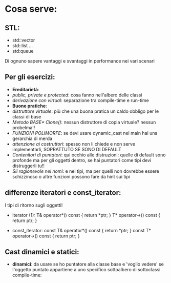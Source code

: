 # Cosa serve:

## STL:
 - std::vector
 - std::list
 ...
 - std:queue

Di ognuno sapere vantaggi e svantaggi in performance nei vari scenari

## Per gli esercizi:
 - **Ereditarietà**:
  - _public, private e protected_: cosa fanno nell'albero delle classi
  - _derivazione con virtual_: separazione tra compile-time e run-time
 - **Buone pratiche**:
  - _distruttore virtuale_: più che una buona pratica un caldo obbligo per le classi di base
  - _Metodo BASE* Clone()_: nessun distruttore di copia virtuale? nessun probelma!!
  - _FUNZIONI POLIMORFE_: se devi usare dynamic_cast nel main hai una gerarchia di merda
  - _attenzione ai costruttori_: spesso non li chiede e non serve implementarli, SOPRATTUTO SE SONO DI DEFAULT
  - _Contenitori di puntatori_: qui occhio alle distruzioni: quelle di default sono profonde ma per gli oggetti dentro, se hai puntatori come tipi devi distruggerli tu!!
  - _Sii ragionevole nei nomi_: e nei tipi, ma per quelli non dovrebbe essere schizzinoso o altre funzioni possono fare da hint sui tipi

## differenze iteratori e const_iterator:
I tipi di ritorno sugli oggetti!

- iterator (1):
	 T& operator\*() const { return \*ptr; }
	 T\* operator->() const { return ptr; }

- const_iterator:
	const T& operator\*() const { return \*ptr; }
	const T\* operator->() const { return ptr; }

## Cast dinamici e statici:
- **dinamici**:
  da usare se ho puntatore alla classe base e 'voglio vedere' se l'oggetto puntato appartiene a uno specifico sottoalbero di sottoclassi
  compile-time:
